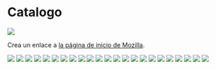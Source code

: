 # Catalogo

![](https://github.com/herramientasyaccesoriosgm/Catalogo/blob/main/IMG/1.png)

<p>Crea un enlace a
<a href="https://www.mozilla.org/es-ES/">la página de inicio de Mozilla</a>.
</p>

![](https://github.com/herramientasyaccesoriosgm/Catalogo/blob/main/IMG/2.png)
![](https://github.com/herramientasyaccesoriosgm/Catalogo/blob/main/IMG/3.png)
![](https://github.com/herramientasyaccesoriosgm/Catalogo/blob/main/IMG/4.png)
![](https://github.com/herramientasyaccesoriosgm/Catalogo/blob/main/IMG/5.png)
![](https://github.com/herramientasyaccesoriosgm/Catalogo/blob/main/IMG/6.png)
![](https://github.com/herramientasyaccesoriosgm/Catalogo/blob/main/IMG/7.png)
![](https://github.com/herramientasyaccesoriosgm/Catalogo/blob/main/IMG/8.png)
![](https://github.com/herramientasyaccesoriosgm/Catalogo/blob/main/IMG/9.png)
![](https://github.com/herramientasyaccesoriosgm/Catalogo/blob/main/IMG/10.png)
![](https://github.com/herramientasyaccesoriosgm/Catalogo/blob/main/IMG/11.png)
![](https://github.com/herramientasyaccesoriosgm/Catalogo/blob/main/IMG/12.png)
![](https://github.com/herramientasyaccesoriosgm/Catalogo/blob/main/IMG/13.png)
![](https://github.com/herramientasyaccesoriosgm/Catalogo/blob/main/IMG/14.png)
![](https://github.com/herramientasyaccesoriosgm/Catalogo/blob/main/IMG/15.png)
![](https://github.com/herramientasyaccesoriosgm/Catalogo/blob/main/IMG/16.png)
![](https://github.com/herramientasyaccesoriosgm/Catalogo/blob/main/IMG/17.png)
![](https://github.com/herramientasyaccesoriosgm/Catalogo/blob/main/IMG/18.png)
![](https://github.com/herramientasyaccesoriosgm/Catalogo/blob/main/IMG/19.png)
![](https://github.com/herramientasyaccesoriosgm/Catalogo/blob/main/IMG/20.png)
![](https://github.com/herramientasyaccesoriosgm/Catalogo/blob/main/IMG/21.png)
![](https://github.com/herramientasyaccesoriosgm/Catalogo/blob/main/IMG/22.png)
![](https://github.com/herramientasyaccesoriosgm/Catalogo/blob/main/IMG/23.png)
![](https://github.com/herramientasyaccesoriosgm/Catalogo/blob/main/IMG/24.png)

